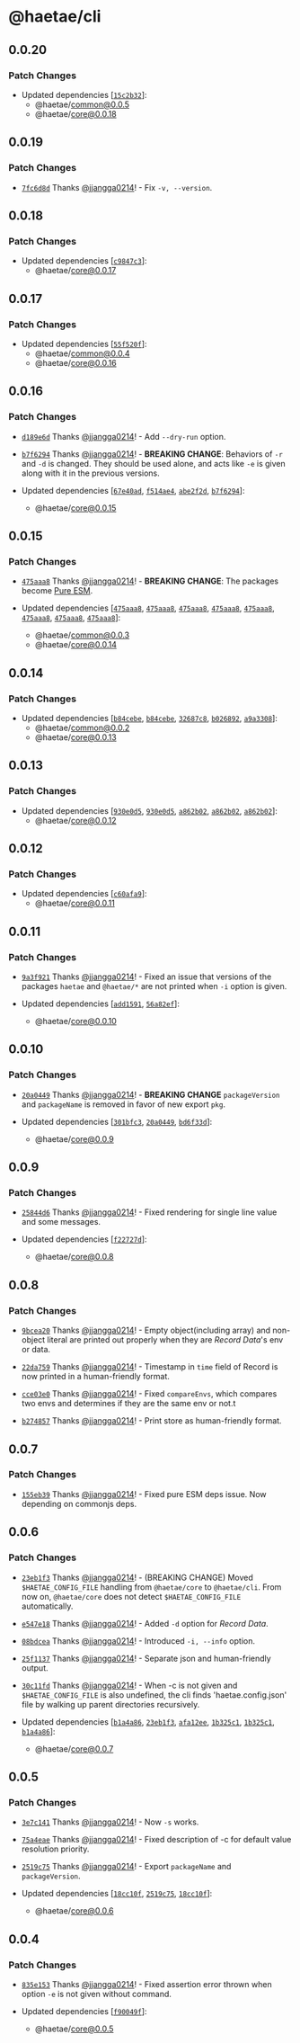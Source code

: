 # @haetae/cli

## 0.0.20

### Patch Changes

- Updated dependencies [[`15c2b32`](https://github.com/jjangga0214/haetae/commit/15c2b3250ed54b813bc9587ebfbd202324490795)]:
  - @haetae/common@0.0.5
  - @haetae/core@0.0.18

## 0.0.19

### Patch Changes

- [`7fc6d8d`](https://github.com/jjangga0214/haetae/commit/7fc6d8de6ebc8869979695818f40921c211d28b8) Thanks [@jjangga0214](https://github.com/jjangga0214)! - Fix `-v, --version`.

## 0.0.18

### Patch Changes

- Updated dependencies [[`c9847c3`](https://github.com/jjangga0214/haetae/commit/c9847c3bc6a84711ad17c4cf9b69c504ccb1ca6c)]:
  - @haetae/core@0.0.17

## 0.0.17

### Patch Changes

- Updated dependencies [[`55f520f`](https://github.com/jjangga0214/haetae/commit/55f520f374b411b40e7efac04d6edb6a1751cd23)]:
  - @haetae/common@0.0.4
  - @haetae/core@0.0.16

## 0.0.16

### Patch Changes

- [`d189e6d`](https://github.com/jjangga0214/haetae/commit/d189e6d7c4aec8e831b23a6bd0140268d2c2bdec) Thanks [@jjangga0214](https://github.com/jjangga0214)! - Add `--dry-run` option.

- [`b7f6294`](https://github.com/jjangga0214/haetae/commit/b7f6294c640add6c2633ad782eb24df84c55f882) Thanks [@jjangga0214](https://github.com/jjangga0214)! - **BREAKING CHANGE**: Behaviors of `-r` and `-d` is changed. They should be used alone, and acts like `-e` is given along with it in the previous versions.

- Updated dependencies [[`67e40ad`](https://github.com/jjangga0214/haetae/commit/67e40adc6df3d65f64b79af55cc2e0ef1ad1f08c), [`f514ae4`](https://github.com/jjangga0214/haetae/commit/f514ae4ecc95201fda2fc86abfb5ccfea4402057), [`abe2f2d`](https://github.com/jjangga0214/haetae/commit/abe2f2d19adc38fd9eec8b8573b9a78691ef3528), [`b7f6294`](https://github.com/jjangga0214/haetae/commit/b7f6294c640add6c2633ad782eb24df84c55f882)]:
  - @haetae/core@0.0.15

## 0.0.15

### Patch Changes

- [`475aaa8`](https://github.com/jjangga0214/haetae/commit/475aaa82d4850932b248ff69491d75ee9c0c0ed1) Thanks [@jjangga0214](https://github.com/jjangga0214)! - **BREAKING CHANGE**: The packages become [Pure ESM](https://gist.github.com/sindresorhus/a39789f98801d908bbc7ff3ecc99d99c).

- Updated dependencies [[`475aaa8`](https://github.com/jjangga0214/haetae/commit/475aaa82d4850932b248ff69491d75ee9c0c0ed1), [`475aaa8`](https://github.com/jjangga0214/haetae/commit/475aaa82d4850932b248ff69491d75ee9c0c0ed1), [`475aaa8`](https://github.com/jjangga0214/haetae/commit/475aaa82d4850932b248ff69491d75ee9c0c0ed1), [`475aaa8`](https://github.com/jjangga0214/haetae/commit/475aaa82d4850932b248ff69491d75ee9c0c0ed1), [`475aaa8`](https://github.com/jjangga0214/haetae/commit/475aaa82d4850932b248ff69491d75ee9c0c0ed1), [`475aaa8`](https://github.com/jjangga0214/haetae/commit/475aaa82d4850932b248ff69491d75ee9c0c0ed1), [`475aaa8`](https://github.com/jjangga0214/haetae/commit/475aaa82d4850932b248ff69491d75ee9c0c0ed1), [`475aaa8`](https://github.com/jjangga0214/haetae/commit/475aaa82d4850932b248ff69491d75ee9c0c0ed1)]:
  - @haetae/common@0.0.3
  - @haetae/core@0.0.14

## 0.0.14

### Patch Changes

- Updated dependencies [[`b84cebe`](https://github.com/jjangga0214/haetae/commit/b84cebe811e93bdc7c8f626f3f54168dd402cbf7), [`b84cebe`](https://github.com/jjangga0214/haetae/commit/b84cebe811e93bdc7c8f626f3f54168dd402cbf7), [`32687c8`](https://github.com/jjangga0214/haetae/commit/32687c8712554934846422f6422b7409670e024c), [`b026892`](https://github.com/jjangga0214/haetae/commit/b026892d1400203f62698868a505237ef3b36a0d), [`a9a3308`](https://github.com/jjangga0214/haetae/commit/a9a3308a5ac6f75c8c1d2ccda6546cc6fcd8166a)]:
  - @haetae/common@0.0.2
  - @haetae/core@0.0.13

## 0.0.13

### Patch Changes

- Updated dependencies [[`930e0d5`](https://github.com/jjangga0214/haetae/commit/930e0d5f9516b4fdfa0ff76ee8a521ec0aabf492), [`930e0d5`](https://github.com/jjangga0214/haetae/commit/930e0d5f9516b4fdfa0ff76ee8a521ec0aabf492), [`a862b02`](https://github.com/jjangga0214/haetae/commit/a862b02234f9743120439773c54a8cdfb42e3b2e), [`a862b02`](https://github.com/jjangga0214/haetae/commit/a862b02234f9743120439773c54a8cdfb42e3b2e), [`a862b02`](https://github.com/jjangga0214/haetae/commit/a862b02234f9743120439773c54a8cdfb42e3b2e)]:
  - @haetae/core@0.0.12

## 0.0.12

### Patch Changes

- Updated dependencies [[`c60afa9`](https://github.com/jjangga0214/haetae/commit/c60afa9c0f9c7809afcd0ee8682d41e0a8623673)]:
  - @haetae/core@0.0.11

## 0.0.11

### Patch Changes

- [`9a3f921`](https://github.com/jjangga0214/haetae/commit/9a3f921cbfa036e57169ecbb77b72872ab3a4b9f) Thanks [@jjangga0214](https://github.com/jjangga0214)! - Fixed an issue that versions of the packages `haetae` and `@haetae/*` are not printed when `-i` option is given.

- Updated dependencies [[`add1591`](https://github.com/jjangga0214/haetae/commit/add15916fc532d644c6957d0c97d79feea406584), [`56a82ef`](https://github.com/jjangga0214/haetae/commit/56a82ef7f8398670c39176149212d07090109aa4)]:
  - @haetae/core@0.0.10

## 0.0.10

### Patch Changes

- [`20a0449`](https://github.com/jjangga0214/haetae/commit/20a04496ef23ded57fe2d68beea2536dabc4669d) Thanks [@jjangga0214](https://github.com/jjangga0214)! - **BREAKING CHANGE** `packageVersion` and `packageName` is removed in favor of new export `pkg`.

- Updated dependencies [[`301bfc3`](https://github.com/jjangga0214/haetae/commit/301bfc3dca164bcfdd9eca92105d6be3c9accdc4), [`20a0449`](https://github.com/jjangga0214/haetae/commit/20a04496ef23ded57fe2d68beea2536dabc4669d), [`bd6f33d`](https://github.com/jjangga0214/haetae/commit/bd6f33d7c066bc08912d3659c0607901acbb86ce)]:
  - @haetae/core@0.0.9

## 0.0.9

### Patch Changes

- [`25844d6`](https://github.com/jjangga0214/haetae/commit/25844d6aefe34c414b71aa34659d3351f6a4b8f4) Thanks [@jjangga0214](https://github.com/jjangga0214)! - Fixed rendering for single line value and some messages.

- Updated dependencies [[`f22727d`](https://github.com/jjangga0214/haetae/commit/f22727d146e9038246b546a33d350579eceee453)]:
  - @haetae/core@0.0.8

## 0.0.8

### Patch Changes

- [`9bcea20`](https://github.com/jjangga0214/haetae/commit/9bcea2009f933dface69a226909d2afa047d1a93) Thanks [@jjangga0214](https://github.com/jjangga0214)! - Empty object(including array) and non-object literal are printed out properly when they are _Record Data_'s env or data.

- [`22da759`](https://github.com/jjangga0214/haetae/commit/22da75948486b8ecb780b1d07f13426a82d91c87) Thanks [@jjangga0214](https://github.com/jjangga0214)! - Timestamp in `time` field of Record is now printed in a human-friendly format.

- [`cce03e0`](https://github.com/jjangga0214/haetae/commit/cce03e03e1232b6bdcf49a8e424328c5a62158d9) Thanks [@jjangga0214](https://github.com/jjangga0214)! - Fixed `compareEnvs`, which compares two envs and determines if they are the same env or not.t

- [`b274857`](https://github.com/jjangga0214/haetae/commit/b27485728a5a6951623406cbb42fba0995e5ad3a) Thanks [@jjangga0214](https://github.com/jjangga0214)! - Print store as human-friendly format.

## 0.0.7

### Patch Changes

- [`155eb39`](https://github.com/jjangga0214/haetae/commit/155eb390b4fb3181e9cc3fda8902e8c964cb48b4) Thanks [@jjangga0214](https://github.com/jjangga0214)! - Fixed pure ESM deps issue. Now depending on commonjs deps.

## 0.0.6

### Patch Changes

- [`23eb1f3`](https://github.com/jjangga0214/haetae/commit/23eb1f3dad8e55e178c6375064b41b5a2e33fe6e) Thanks [@jjangga0214](https://github.com/jjangga0214)! - (BREAKING CHANGE) Moved `$HAETAE_CONFIG_FILE` handling from `@haetae/core` to `@haetae/cli`. From now on, `@haetae/core` does not detect `$HAETAE_CONFIG_FILE` automatically.

- [`e547e18`](https://github.com/jjangga0214/haetae/commit/e547e18f5c43da3df059b4467010a831656a32a7) Thanks [@jjangga0214](https://github.com/jjangga0214)! - Added `-d` option for _Record Data_.

- [`08bdcea`](https://github.com/jjangga0214/haetae/commit/08bdceac128ac3d58fc281385bbbf12fe581084c) Thanks [@jjangga0214](https://github.com/jjangga0214)! - Introduced `-i, --info` option.

- [`25f1137`](https://github.com/jjangga0214/haetae/commit/25f11379df752b0b1daee1c3d663665ffedcb59a) Thanks [@jjangga0214](https://github.com/jjangga0214)! - Separate json and human-friendly output.

- [`30c11fd`](https://github.com/jjangga0214/haetae/commit/30c11fd0b542d656490317a5eaaf4c2330209944) Thanks [@jjangga0214](https://github.com/jjangga0214)! - When -c is not given and `$HAETAE_CONFIG_FILE` is also undefined, the cli finds 'haetae.config.json' file by walking up parent directories recursively.

- Updated dependencies [[`b1a4a86`](https://github.com/jjangga0214/haetae/commit/b1a4a86bc725fb3f3e5ba71cb7422455e272cf2a), [`23eb1f3`](https://github.com/jjangga0214/haetae/commit/23eb1f3dad8e55e178c6375064b41b5a2e33fe6e), [`afa12ee`](https://github.com/jjangga0214/haetae/commit/afa12eee27560856fa40754f9d04aaa3bf920c1d), [`1b325c1`](https://github.com/jjangga0214/haetae/commit/1b325c1e5de124fbbd09cd3910cf77b30164f990), [`1b325c1`](https://github.com/jjangga0214/haetae/commit/1b325c1e5de124fbbd09cd3910cf77b30164f990), [`b1a4a86`](https://github.com/jjangga0214/haetae/commit/b1a4a86bc725fb3f3e5ba71cb7422455e272cf2a)]:
  - @haetae/core@0.0.7

## 0.0.5

### Patch Changes

- [`3e7c141`](https://github.com/jjangga0214/haetae/commit/3e7c141e4fb2225d7ba7599210560ceb877c0216) Thanks [@jjangga0214](https://github.com/jjangga0214)! - Now `-s` works.

- [`75a4eae`](https://github.com/jjangga0214/haetae/commit/75a4eae728877c48945c4fcf84936c2b81f2600d) Thanks [@jjangga0214](https://github.com/jjangga0214)! - Fixed description of -c for default value resolution priority.

- [`2519c75`](https://github.com/jjangga0214/haetae/commit/2519c75646778e9f882755f7185bb737ae589b67) Thanks [@jjangga0214](https://github.com/jjangga0214)! - Export `packageName` and `packageVersion`.

- Updated dependencies [[`18cc10f`](https://github.com/jjangga0214/haetae/commit/18cc10fe6504e2ba7c13c40e78237bbe20abc07b), [`2519c75`](https://github.com/jjangga0214/haetae/commit/2519c75646778e9f882755f7185bb737ae589b67), [`18cc10f`](https://github.com/jjangga0214/haetae/commit/18cc10fe6504e2ba7c13c40e78237bbe20abc07b)]:
  - @haetae/core@0.0.6

## 0.0.4

### Patch Changes

- [`835e153`](https://github.com/jjangga0214/haetae/commit/835e153188c85f04a015b0cab619cfc4b4150b6d) Thanks [@jjangga0214](https://github.com/jjangga0214)! - Fixed assertion error thrown when option `-e` is not given without command.

- Updated dependencies [[`f90049f`](https://github.com/jjangga0214/haetae/commit/f90049f79d288815f9ee4122ded81a3df9191b23)]:
  - @haetae/core@0.0.5
